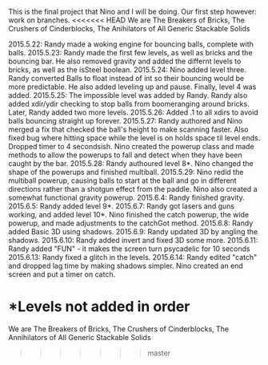 This is the final project that Nino and I will be doing. Our first step however: work on branches.
<<<<<<< HEAD
We are The Breakers of Bricks, The Crushers of Cinderblocks, The Anihilators of All Generic Stackable Solids

2015.5.22: Randy made a woking engine for bouncing balls, complete with balls.
2015.5.23: Randy made the first few levels, as well as bricks and the bouncing bar. He also removed gravity and added the differnt levels to bricks, as well as the isSteel boolean.
2015.5.24: Nino added level three. Randy converted Balls to float instead of int so their bouncing would be more predictable. He also added leveling up and pause. Finally, level 4 was added.
2015.5.25: The impossible level was added by Randy. Randy also added xdir/ydir checking to stop balls from boomeranging around bricks. Later, Randy added two more levels.
2015.5.26: Added .1 to all xdirs to avoid balls bouncing straight up forever.
2015.5.27: Randy authored and Nino merged a fix that checked the ball's height to make scanning faster. Also fixed bug where hitting space while the level is on holds space til level ends. Dropped timer to 4 secondsish. Nino created the powerup class and made methods to allow the powerups to fall and detect when they have been caught by the bar.
2015.5.28: Randy authoured level 8*. Nino changed the shape of the powerups and finished multiball.
2015.5.29: Nino redid the multiball powerup, causing balls to start at the ball and go in different directions rather than a shotgun effect from the paddle. Nino also created a somewhat functional gravity powerup.
2015.6.4: Randy finished gravity.
2015.6.5: Randy added level 9*.
2015.6.7: Randy got lasers and guns working, and added level 10*. Nino finished the catch powerup, the wide powerup, and made adjustments to the catchGot method.
2015.6.8: Randy added Basic 3D using shadows.
2015.6.9: Randy updated 3D by angling the shadows.
2015.6.10: Randy added invert and fixed 3D some more.
2015.6.11: Randy added "FUN" - it makes the screen turn psycadelic for 10 seconds
2015.6.13: Randy fixed a glitch in the levels.
2015.6.14: Randy edited "catch" and dropped lag time by making shadows simpler. Nino created an end screen and put a timer on catch.

*Levels not added in order
=======
We are The Breakers of Bricks, The Crushers of Cinderblocks, The Annihilators of All Generic Stackable Solids
>>>>>>> master
